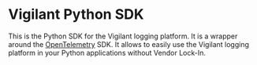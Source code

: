 # Vigilant Python SDK

This is the Python SDK for the Vigilant logging platform. It is a wrapper around the [OpenTelemetry](https://opentelemetry.io/) SDK. It allows to easily use the Vigilant logging platform in your Python applications without Vendor Lock-In.

